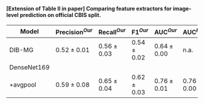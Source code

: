 #### [Extension of Table II in paper] Comparing feature extractors for image-level prediction on official CBIS split. 
| Model      | $\text{Precision}^{Our}$   | $\text{Recall}^{Our}$  | $\text{F1}^{Our}$       | $\text{AUC}^{Our}$        | $\text{AUC}^{Paper}$ |
| ---------- | -------------------        | -------                | ---------               | ---------                 | -----------          |
| DIB-MG | $0.52 \pm 0.01$ | $0.56 \pm 0.03$ |$0.54 \pm 0.02$ | $0.64 \pm 0.00$ | n.a. |
| DenseNet169 | | | | | |
| +avgpool | $0.59 \pm 0.08$ | $0.65 \pm 0.04$ | $0.62 \pm 0.03$ |$0.76 \pm 0.01$| $0.76 \pm 0.00$|
